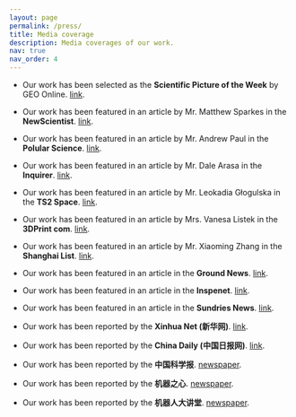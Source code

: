 ```yaml
---
layout: page
permalink: /press/
title: Media coverage
description: Media coverages of our work.
nav: true
nav_order: 4
---
```


- Our work has been selected as the **Scientific Picture of the Week** by GEO Online. [link](https://www.geo.de/wissen/forschung-und-technik/blick-in-die-wissenschaft--geo-bild-der-woche--33719978.html).

- Our work has been featured in an article by Mr. Matthew Sparkes in the **NewScientist**. [link](https://www.newscientist.com/article/2406168-robotic-mouse-with-flexible-spine-moves-with-greater-speed-and-agility/).

- Our work has been featured in an article by Mr. Andrew Paul in the **Polular Science**. [link](https://www.popsci.com/technology/mouse-robot-backbone/).

- Our work has been featured in an article by Mr. Dale Arasa in the **Inquirer**. [link](https://technology.inquirer.net/130369/robot-spine).

- Our work has been featured in an article by Mr. Leokadia Głogulska in the **TS2 Space**. [link](https://ts2.space/en/meet-nermo-the-spine-tingling-leap-in-robotic-agility/#gsc.tab=0).

- Our work has been featured in an article by Mrs. Vanesa Listek in the **3DPrint com**. [link](https://3dprint.com/305676/how-a-3d-printed-mouse-robot-named-nermo-could-change-the-game-of-robotics/).

- Our work has been featured in an article by Mr. Xiaoming Zhang in the **Shanghai List**. [link](https://shanghaiist.com/researchers-develop-highly-flexible-and-agile-robotic-mouse/).

- Our work has been featured in an article in the **Ground News**. [link](https://ground.news/article/meet-nermo-the-mouse-robot-with-backbone).

- Our work has been featured in an article in the **Inspenet**. [link](https://inspenet.com/en/noticias/flexible-and-agile-robot-mouse-called-nermo/).

- Our work has been featured in an article in the **Sundries News**. [link](https://sundries.news/german-engineers-create-a-robot-mouse-with-a-flexible-spine-photo/).

- Our work has been reported by the **Xinhua Net (新华网)**. [link](https://english.news.cn/20231207/1f4abfbd32e140e48e0c8df14dab8af0/c.html).

- Our work has been reported by the **China Daily (中国日报网)**. [link](https://www.chinadaily.com.cn/a/202312/08/WS65728246a31090682a5f221a.html).

- Our work has been reported by the **中国科学报**. [newspaper](/assets/pdf/202312126129579.pdf).

- Our work has been reported by the **机器之心**. [newspaper](https://www.jiqizhixin.com/articles/2023-12-08-4).

- Our work has been reported by the **机器人大讲堂**. [newspaper](https://www.leaderobot.com/news/3036).